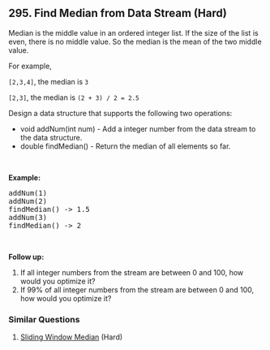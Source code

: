 <!--|This file generated by command(leetcode description); DO NOT EDIT.    |-->
<!--+----------------------------------------------------------------------+-->
<!--|@author    Openset <openset.wang@gmail.com>                           |-->
<!--|@link      https://github.com/openset                                 |-->
<!--|@home      https://github.com/openset/leetcode                        |-->
<!--+----------------------------------------------------------------------+-->

## 295. Find Median from Data Stream (Hard)

<p>Median is the middle value in an ordered integer list. If the size of the list is even, there is no middle value. So the median is the mean of the two middle value.</p>
For example,

<p><code>[2,3,4]</code>, the median is <code>3</code></p>

<p><code>[2,3]</code>, the median is <code>(2 + 3) / 2 = 2.5</code></p>

<p>Design a data structure that supports the following two operations:</p>

<ul>
	<li>void addNum(int num) - Add a integer number from the data stream to the data structure.</li>
	<li>double findMedian() - Return the median of all elements so far.</li>
</ul>

<p>&nbsp;</p>

<p><strong>Example:</strong></p>

<pre>
addNum(1)
addNum(2)
findMedian() -&gt; 1.5
addNum(3) 
findMedian() -&gt; 2
</pre>

<p>&nbsp;</p>

<p><strong>Follow up:</strong></p>

<ol>
	<li>If all integer numbers from the stream are between 0&nbsp;and 100, how would you optimize it?</li>
	<li>If 99% of all integer numbers from the stream are between 0 and 100, how would you optimize it?</li>
</ol>


### Similar Questions
  1. [Sliding Window Median](https://github.com/openset/leetcode/tree/master/problems/sliding-window-median) (Hard)
